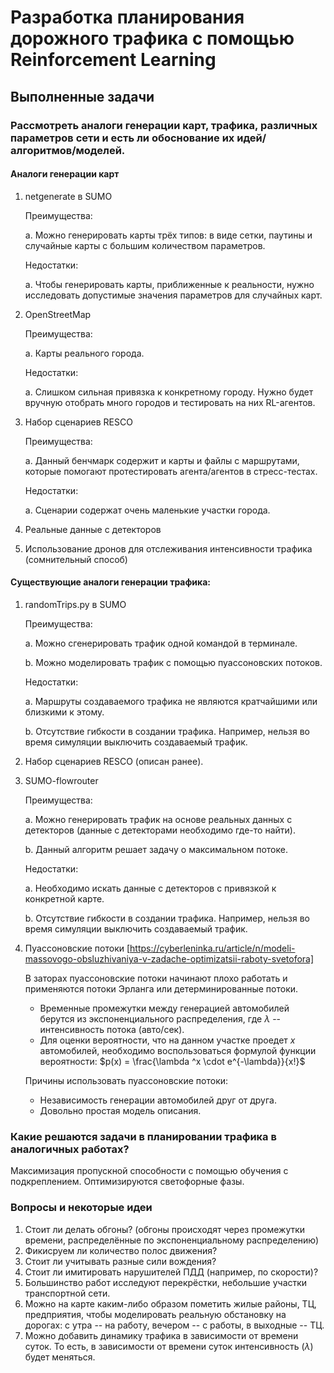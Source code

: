 # Разработка планирования дорожного трафика с помощью Reinforcement Learning

## Выполненные задачи

### Рассмотреть аналоги генерации карт, трафика, различных параметров сети и есть ли обоснование их идей/алгоритмов/моделей.

#### Аналоги генерации карт
1. netgenerate в SUMO

    Преимущества:

    a. Можно генерировать карты трёх типов: в виде сетки, паутины и случайные карты с большим количеством параметров.

    Недостатки:

    a. Чтобы генерировать карты, приближенные к реальности, нужно исследовать допустимые значения параметров для случайных карт.

2. OpenStreetMap

    Преимущества:

    a. Карты реального города.

    Недостатки:

    a. Слишком сильная привязка к конкретному городу. Нужно будет вручную отобрать много городов и тестировать на них RL-агентов.

3. Набор сценариев RESCO

    Преимущества:

    a. Данный бенчмарк содержит и карты и файлы с маршрутами, которые помогают протестировать агента/агентов в стресс-тестах.

    Недостатки:

    a. Сценарии содержат очень маленькие участки города.


4. Реальные данные с детекторов
5. Использование дронов для отслеживания интенсивности трафика (сомнительный способ)

#### Существующие аналоги генерации трафика:
1. randomTrips.py в SUMO

    Преимущества:
    
    a. Можно сгенерировать трафик одной командой в терминале.

    b. Можно моделировать трафик с помощью пуассоновских потоков.

    Недостатки:

    a. Маршруты создаваемого трафика не являются кратчайшими или близкими к этому.

    b. Отсутствие гибкости в создании трафика. Например, нельзя во время симуляции выключить создаваемый трафик.

2. Набор сценариев RESCO (описан ранее).
3. SUMO-flowrouter

    Преимущества:

    a. Можно генерировать трафик на основе реальных данных с детекторов (данные с детекторами необходимо где-то найти).

    b. Данный алгоритм решает задачу о максимальном потоке.

    Недостатки:

    a. Необходимо искать данные с детекторов с привязкой к конкретной карте.

    b. Отсутствие гибкости в создании трафика. Например, нельзя во время симуляции выключить создаваемый трафик.
4. Пуассоновские потоки [https://cyberleninka.ru/article/n/modeli-massovogo-obsluzhivaniya-v-zadache-optimizatsii-raboty-svetofora]
   
   В заторах пуассоновские потоки начинают плохо работать и применяются потоки Эрланга или детерминированные потоки.
   * Временные промежутки между генерацией автомобилей берутся из экспоненциального распределения, где $\lambda$ -- интенсивность потока (авто/cек). 
   * Для оценки вероятности, что на данном участке проедет $x$ автомобилей, необходимо воспользоваться формулой функции вероятности:
   $p(x) = \frac{\lambda ^x \cdot e^{-\lambda}}{x!}$
   
   Причины использовать пуассоновские потоки:

   * Независимость генерации автомобилей друг от друга.
   * Довольно простая модель описания.

### Какие решаются задачи в планировании трафика в аналогичных работах?

Максимизация пропускной способности с помощью обучения с подкреплением. Оптимизируются светофорные фазы.

### Вопросы и некоторые идеи
1. Стоит ли делать обгоны? (обгоны происходят через промежутки времени, распределённые по экспоненциальному распределению)
2. Фикисруем ли количество полос движения?
3. Стоит ли учитывать разные сили вождения?
4. Стоит ли имитировать нарушителей ПДД (например, по скорости)?
5. Большинство работ исследуют перекрёстки, небольшие участки транспортной сети.
6. Можно на карте каким-либо образом пометить жилые районы, ТЦ, предприятия, чтобы моделировать реальную обстановку на дорогах: c утра -- на работу, вечером -- с работы, в выходные -- ТЦ.
7. Можно добавить динамику трафика в зависимости от времени суток. То есть, в зависимости от времени суток интенсивность ($\lambda$) будет меняться.

